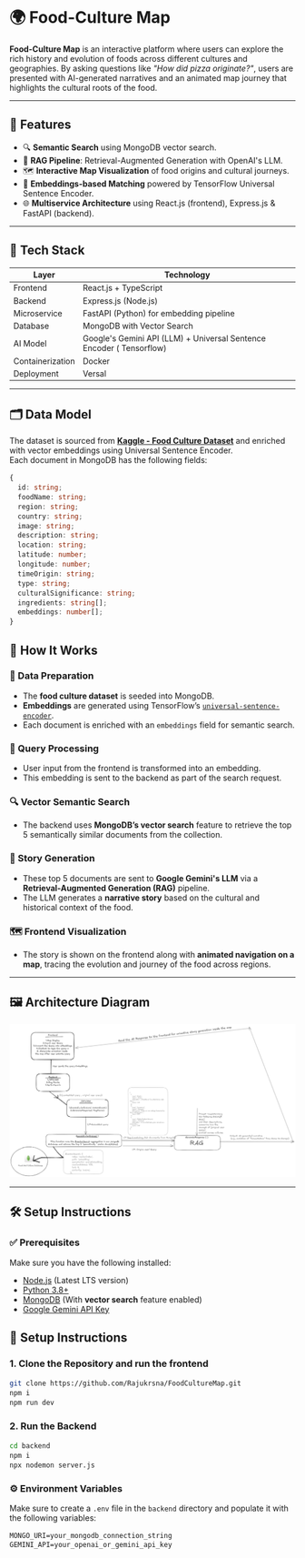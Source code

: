 # 🌍 Food-Culture Map

**Food-Culture Map** is an interactive platform where users can explore the rich history and evolution of foods across different cultures and geographies. By asking questions like *"How did pizza originate?"*, users are presented with AI-generated narratives and an animated map journey that highlights the cultural roots of the food.

---

## 🚀 Features

- 🔍 **Semantic Search** using MongoDB vector search.
- 🤖 **RAG Pipeline**: Retrieval-Augmented Generation with OpenAI's LLM.
- 🗺️ **Interactive Map Visualization** of food origins and cultural journeys.
- 🧠 **Embeddings-based Matching** powered by TensorFlow Universal Sentence Encoder.
- 🌐 **Multiservice Architecture** using React.js (frontend), Express.js & FastAPI (backend).

---

## 🧠 Tech Stack

| Layer       | Technology                            |
|-------------|----------------------------------------|
| Frontend    | React.js + TypeScript                 |
| Backend     | Express.js (Node.js)                  |
| Microservice | FastAPI (Python) for embedding pipeline |
| Database    | MongoDB with Vector Search            |
| AI Model    | Google's Gemini API (LLM) + Universal Sentence Encoder ( Tensorflow)  |
| Containerization  | Docker |
| Deployment  | Versal |

---

## 🗂️ Data Model

The dataset is sourced from **[Kaggle - Food Culture Dataset](https://www.kaggle.com/)** and enriched with vector embeddings using Universal Sentence Encoder.  
Each document in MongoDB has the following fields:

```ts
{
  id: string;
  foodName: string;
  region: string;
  country: string;
  image: string;
  description: string;
  location: string;
  latitude: number;
  longitude: number;
  timeOrigin: string;
  type: string;
  culturalSignificance: string;
  ingredients: string[];
  embeddings: number[];
}
```
## 🔄 How It Works

### 🧾 Data Preparation
- The **food culture dataset** is seeded into MongoDB.
- **Embeddings** are generated using TensorFlow’s [`universal-sentence-encoder`](https://www.npmjs.com/package/@tensorflow-models/universal-sentence-encoder).
- Each document is enriched with an `embeddings` field for semantic search.

### 🧠 Query Processing
- User input from the frontend is transformed into an embedding.
- This embedding is sent to the backend as part of the search request.

### 🔍 Vector Semantic Search
- The backend uses **MongoDB’s vector search** feature to retrieve the top 5 semantically similar documents from the collection.

### 📝 Story Generation
- These top 5 documents are sent to **Google Gemini's LLM** via a **Retrieval-Augmented Generation (RAG)** pipeline.
- The LLM generates a **narrative story** based on the cultural and historical context of the food.

### 🗺️ Frontend Visualization
- The story is shown on the frontend along with **animated navigation on a map**, tracing the evolution and journey of the food across regions.

---

## 🖼️ Architecture Diagram

![Architecture Diagram](./public/uploads/architecture.png)

---

## 🛠️ Setup Instructions

### ✅ Prerequisites

Make sure you have the following installed:

- [Node.js](https://nodejs.org/) (Latest LTS version)
- [Python 3.8+](https://www.python.org/downloads/)
- [MongoDB](https://www.mongodb.com/atlas/database) (With **vector search** feature enabled)
- [Google Gemini API Key]([https://platform.openai.com/account/api-keys](https://ai.google.dev/gemini-api/docs/api-key))

## 🔧 Setup Instructions

### 1. Clone the Repository and run the frontend

```bash
git clone https://github.com/Rajukrsna/FoodCultureMap.git
npm i
npm run dev

```
### 2. Run the Backend

```bash
cd backend
npm i
npx nodemon server.js

```

### ⚙️ Environment Variables

Make sure to create a `.env` file in the `backend` directory and populate it with the following variables:

```env
MONGO_URI=your_mongodb_connection_string
GEMINI_API=your_openai_or_gemini_api_key
```
